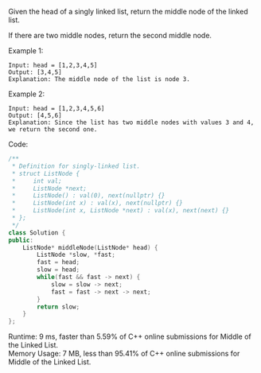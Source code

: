 Given the head of a singly linked list, return the middle node of the linked list.  

If there are two middle nodes, return the second middle node.  

Example 1:
```
Input: head = [1,2,3,4,5]
Output: [3,4,5]
Explanation: The middle node of the list is node 3.
```
Example 2:
```
Input: head = [1,2,3,4,5,6]
Output: [4,5,6]
Explanation: Since the list has two middle nodes with values 3 and 4, we return the second one.
```
Code:  
```c++
/**
 * Definition for singly-linked list.
 * struct ListNode {
 *     int val;
 *     ListNode *next;
 *     ListNode() : val(0), next(nullptr) {}
 *     ListNode(int x) : val(x), next(nullptr) {}
 *     ListNode(int x, ListNode *next) : val(x), next(next) {}
 * };
 */
class Solution {
public:
    ListNode* middleNode(ListNode* head) {
        ListNode *slow, *fast;
        fast = head;
        slow = head;
        while(fast && fast -> next) {
            slow = slow -> next;
            fast = fast -> next -> next;
        }
        return slow;
    }
};
```

Runtime: 9 ms, faster than 5.59% of C++ online submissions for Middle of the Linked List.  
Memory Usage: 7 MB, less than 95.41% of C++ online submissions for Middle of the Linked List.  

